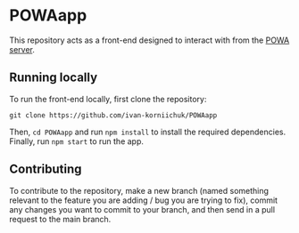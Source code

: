 # POWAapp
This repository acts as a front-end designed to interact with from the [POWA server](https://github.com/0xShay/POWA-server).

## Running locally
To run the front-end locally, first clone the repository:
```
git clone https://github.com/ivan-korniichuk/POWAapp
```
Then, `cd POWAapp` and run `npm install` to install the required dependencies. Finally, run `npm start` to run the app.

## Contributing
To contribute to the repository, make a new branch (named something relevant to the feature you are adding / bug you are trying to fix), commit any changes you want to commit to your branch, and then send in a pull request to the main branch.